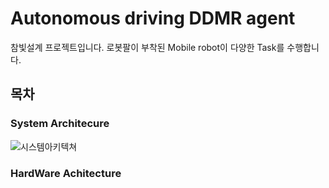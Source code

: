 # Autonomous driving DDMR agent  

참빛설계 프로젝트입니다.
로봇팔이 부착된 Mobile robot이 다양한 Task를 수행합니다.

## 목차 


### System Architecure
![시스템아키텍쳐](https://user-images.githubusercontent.com/49723556/100517133-f7c5f580-31cb-11eb-95bd-975f90b0b69b.png)

### HardWare Achitecture

